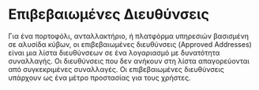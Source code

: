 # Επιβεβαιωμένες Διευθύνσεις

Για ένα πορτοφόλι, ανταλλακτήριο, ή πλατφόρμα υπηρεσιών βασισμένη σε αλυσίδα κύβων, οι επιβεβαιωμένες διευθύνσεις (Approved Addresses) είναι μια λίστα διευθύνσεων σε ένα λογαριασμό με δυνατότητα συναλλαγής. Οι διευθύνσεις που δεν ανήκουν στη λίστα απαγορεύονται από συγκεκριμένες συναλλαγές. Οι επιβεβαιωμένες διευθύνσεις υπάρχουν ως ένα μέτρο προστασίας για τους χρήστες.
